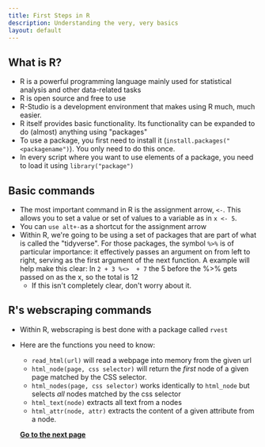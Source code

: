 ```yaml
---
title: First Steps in R
description: Understanding the very, very basics
layout: default
---
```


## What is R?
* R is a powerful programming language mainly used for statistical analysis and other data-related tasks
* R is open source and free to use
* R-Studio is a development environment that makes using R much, much easier.
* R itself provides basic functionality. Its functionality can be expanded to do (almost) anything using "packages"
* To use a package, you first need to install it (`install.packages("<packagename")`). You only need to do this once.
* In every script where you want to use elements of a package, you need to load it using `library("package")`

## Basic commands
* The most important command in R is the assignment arrow, `<-`. This allows you to set a value or set of values to a variable as in `x <- 5`.
* You can `use alt+-`as a shortcut for the assignment arrow
* Within R, we're going to be using a set of packages that are part of what is called the "tidyverse". For those packages, the symbol `%>%` is of particular importance: it effectively passes an argument on from left to right, serving as the first argument of the next function. A example will help make this clear:
In `2 + 3 %<>  + 7` the 5 before the %>% gets passed on as the x, so the total is 12
   * If this isn't completely clear, don't worry about it.
  
## R's webscraping commands
* Within R, webscraping is best done with a package called `rvest`
* Here are the functions you need to know:
  * `read_html(url)` will read a webpage into memory from the given url
  * `html_node(page, css selector)` will return the *first* node of a given page matched by the CSS selector.
  * `html_nodes(page, css selector)` works identically to `html_node` but selects *all* nodes matched by the css selector
  * `html_text(node)` extracts all text from a nodes
  * `html_attr(node, attr)` extracts the content of a given attribute from a node.
  
  **[Go to the next page](/scraping-single-page)**
